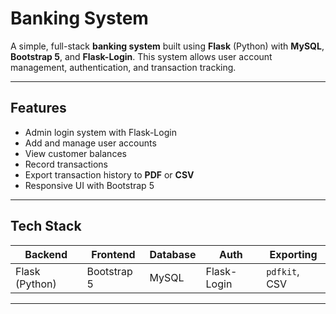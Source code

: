 # Banking System

A simple, full-stack **banking system** built using **Flask** (Python) with **MySQL**, **Bootstrap 5**, and **Flask-Login**. This system allows user account management, authentication, and transaction tracking.

---

## Features

- Admin login system with Flask-Login
- Add and manage user accounts
- View customer balances
- Record transactions
- Export transaction history to **PDF** or **CSV**
- Responsive UI with Bootstrap 5

---

## Tech Stack

| Backend        | Frontend        | Database   | Auth              | Exporting      |
|----------------|------------------|-------------|-------------------|----------------|
| Flask (Python) | Bootstrap 5      | MySQL       | Flask-Login       | `pdfkit`, CSV  |

---


